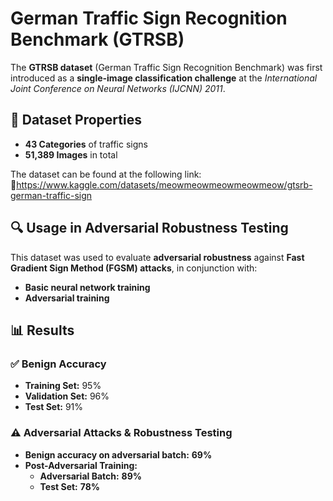 # German Traffic Sign Recognition Benchmark (GTRSB)

The **GTRSB dataset** (German Traffic Sign Recognition Benchmark) was first introduced as a **single-image classification challenge** at the *International Joint Conference on Neural Networks (IJCNN) 2011*.

## 📌 Dataset Properties  
- **43 Categories** of traffic signs  
- **51,389 Images** in total  

The dataset can be found at the following link:  
🔗https://www.kaggle.com/datasets/meowmeowmeowmeowmeow/gtsrb-german-traffic-sign


## 🔍 Usage in Adversarial Robustness Testing  
This dataset was used to evaluate **adversarial robustness** against **Fast Gradient Sign Method (FGSM) attacks**, in conjunction with:  
- **Basic neural network training**  
- **Adversarial training**  

## 📊 Results  

### ✅ **Benign Accuracy**  
- **Training Set:** 95%  
- **Validation Set:** 96%  
- **Test Set:** 91%  

### ⚠️ **Adversarial Attacks & Robustness Testing**  
- **Benign accuracy on adversarial batch:** **69%**  
- **Post-Adversarial Training:**  
  - **Adversarial Batch:** **89%**  
  - **Test Set:** **78%**  
